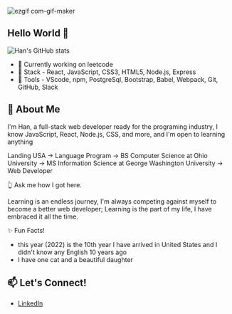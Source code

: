 ![ezgif com-gif-maker](https://user-images.githubusercontent.com/103379415/184440895-822892fb-7be3-4158-9eab-fc1149bd25a5.jpg)


## Hello World 👋
![Han's GitHub stats](https://github-readme-stats.vercel.app/api?username=Han-Zhang-Code&hide=issues,stars,contribs&bg_color=d9edeb)


- 🔭 Currently working on leetcode
- 🌱 Stack - React, JavaScript, CSS3, HTML5, Node.js, Express
- :hammer: Tools - VScode, npm, PostgreSql, Bootstrap, Babel, Webpack, Git, GitHub, Slack


## 💬 About Me

I'm Han, a full-stack web developer ready for the programing industry, I know JavaScript, React, Node.js, CSS, and more, and I'm open to learning anything

Landing USA -> Language Program -> BS Computer Science at Ohio University -> MS Information Science at George Washington University -> Web Developer

:point_up_2: Ask me how I got here.

Learning is an endless journey, I'm always competing against myself to become a better web developer; Learning is the part of my life, I have embraced it all the time. 

:sparkles: Fun Facts!
- this year (2022) is the 10th year I have arrived in United States and I didn't know any English 10 years ago
- I have one cat and a beautiful daughter 


## 📫 Let's Connect!

- [LinkedIn](https://www.linkedin.com/in/yuhan-zhang-4898481a1/)


